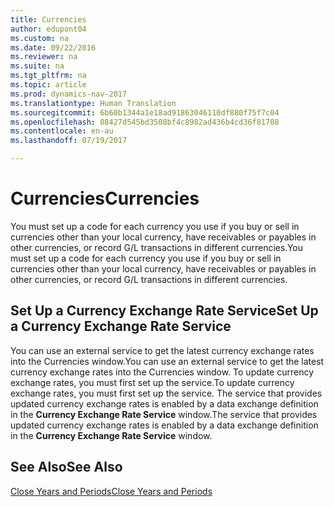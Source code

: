 ```yaml
---
title: Currencies
author: edupont04
ms.custom: na
ms.date: 09/22/2016
ms.reviewer: na
ms.suite: na
ms.tgt_pltfrm: na
ms.topic: article
ms.prod: dynamics-nav-2017
ms.translationtype: Human Translation
ms.sourcegitcommit: 6b60b1344a1e18ad91863046110df880f75f7c04
ms.openlocfilehash: 08427d545bd3508bf4c8982ad436b4cd36f81708
ms.contentlocale: en-au
ms.lasthandoff: 07/19/2017

---
```


# <a name="currencies"></a><span data-ttu-id="7ff3a-102">Currencies</span><span class="sxs-lookup"><span data-stu-id="7ff3a-102">Currencies</span></span>
<span data-ttu-id="7ff3a-103">You must set up a code for each currency you use if you buy or sell in currencies other than your local currency, have receivables or payables in other currencies, or record G/L transactions in different currencies.</span><span class="sxs-lookup"><span data-stu-id="7ff3a-103">You must set up a code for each currency you use if you buy or sell in currencies other than your local currency, have receivables or payables in other currencies, or record G/L transactions in different currencies.</span></span>  

## <a name="set-up-a-currency-exchange-rate-service"></a><span data-ttu-id="7ff3a-104">Set Up a Currency Exchange Rate Service</span><span class="sxs-lookup"><span data-stu-id="7ff3a-104">Set Up a Currency Exchange Rate Service</span></span>
<span data-ttu-id="7ff3a-105">You can use an external service to get the latest currency exchange rates into the Currencies window.</span><span class="sxs-lookup"><span data-stu-id="7ff3a-105">You can use an external service to get the latest currency exchange rates into the Currencies window.</span></span> <span data-ttu-id="7ff3a-106">To update currency exchange rates, you must first set up the service.</span><span class="sxs-lookup"><span data-stu-id="7ff3a-106">To update currency exchange rates, you must first set up the service.</span></span>
<span data-ttu-id="7ff3a-107">The service that provides updated currency exchange rates is enabled by a data exchange definition in the **Currency Exchange Rate Service** window.</span><span class="sxs-lookup"><span data-stu-id="7ff3a-107">The service that provides updated currency exchange rates is enabled by a data exchange definition in the **Currency Exchange Rate Service** window.</span></span>  

## <a name="see-also"></a><span data-ttu-id="7ff3a-108">See Also</span><span class="sxs-lookup"><span data-stu-id="7ff3a-108">See Also</span></span>
[<span data-ttu-id="7ff3a-109">Close Years and Periods</span><span class="sxs-lookup"><span data-stu-id="7ff3a-109">Close Years and Periods</span></span>](year-close-years-periods.md)

